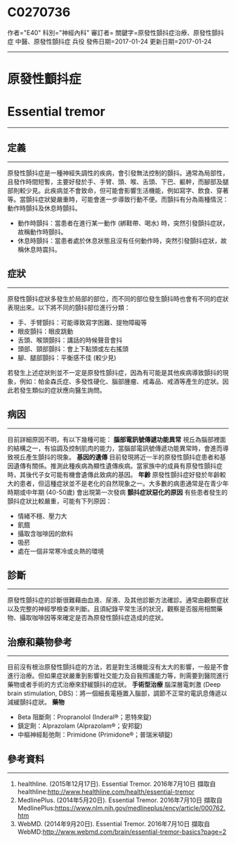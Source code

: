 # C0270736
作者="E40"
科別="神經內科"
審訂者=
關鍵字=原發性顫抖症治療、原發性顫抖症 中醫、原發性顫抖症 兵役
發佈日期=2017-01-24
更新日期=2017-01-24

----------
# 原發性顫抖症
# Essential tremor
----------
## 定義
----------

原發性顫抖症是一種神經失調性的疾病，會引發無法控制的顫抖。通常為局部性，且發作時間短暫，主要好發於手、手臂、頭、喉、舌頭、下巴、軀幹，而腳部及腿部則較少見。此疾病並不會致命，但可能會影響生活機能，例如寫字、飲食、穿著等。當顫抖症狀變嚴重時，可能會進一步導致行動不便。而顫抖有分為兩種情況：動作時顫抖及休息時顫抖。

- 動作時顫抖：當患者在進行某一動作 (綁鞋帶、喝水) 時，突然引發顫抖症狀，故稱動作時顫抖。
- 休息時顫抖：當患者處於休息狀態且沒有任何動作時，突然引發顫抖症狀，故稱休息時震抖。
## 症狀
----------

原發性顫抖症狀多發生於局部的部位，而不同的部位發生顫抖時也會有不同的症狀表現出來。以下將不同的顫抖部位進行分類：

- 手、手臂顫抖：可能導致寫字困難、提物障礙等
- 眼皮顫抖：眼皮跳動
- 舌頭、喉頭顫抖：講話的時候聲音會抖
- 頭部、頸部顫抖：會上下點頭或左右搖頭
- 腳、腿部顫抖：平衡感不佳 (較少見)

若發生上述症狀則並不一定是原發性顫抖症，因為有可能是其他疾病導致顫抖的現象，例如：帕金森氏症、多發性硬化、腦部腫瘤、戒毒品、戒酒等產生的症狀。因此若發生類似的症狀應向醫生詢問。

## 病因
----------

目前詳細原因不明，有以下幾種可能：
**腦部電訊號傳遞功能異常**
視丘為腦部裡面的結構之一，有協調及控制肌肉的能力，當腦部電訊號傳遞功能異常時，會進而導致視丘產生顫抖的現象。
**基因的遺傳**
目前發現將近一半的原發性顫抖症患者和基因遺傳有關係。推測此種疾病為顯性遺傳疾病。當家族中的成員有原發性顫抖症時，其後代子女可能有機會遺傳此致病的基因。
**年齡**
原發性顫抖症好發於年齡較大的患者，但這種症狀並不是老化的自然現象之一。大多數的病患通常是在青少年時期或中年期 (40-50歲) 會出現第一次發病
**顫抖症狀惡化的原因**
有些患者發生的顫抖症狀比較嚴重，可能有下列原因：

- 情緒不穩、壓力大
- 飢餓
- 攝取含咖啡因的飲料
- 吸菸
- 處在一個非常寒冷或炎熱的環境
## 診斷
----------

原發性顫抖症的診斷很難藉由血液、尿液、及其他診斷方法確診。通常由觀察症狀以及完整的神經學檢查來判斷。且須紀錄平常生活的狀況，觀察是否服用相關藥物、攝取咖啡因等來確定是否為原發性顫抖症造成的症狀。

## 治療和藥物參考
----------

目前沒有根治原發性顫抖症的方法，若是對生活機能沒有太大的影響，一般是不會進行治療。但如果症狀嚴重到影響社交能力及自我照護能力等，則需要到醫院進行藥物或者手術的方式治療來舒緩顫抖的症狀。
******手術型****治療**
腦深層電刺激 (Deep brain stimulation, DBS)：將一個細長電極置入腦部，調節不正常的電訊息傳遞以減緩顫抖症狀。
**藥物**

- Beta 阻斷劑：Propranolol (Inderal®；恩特來錠)
- 鎮定劑：Alprazolam (Alprazolam®；安邦錠)
- 中樞神經鬆弛劑：Primidone (Primidone®；普瑞米頓錠)
## 參考資料
----------
1. healthline. (2015年12月17日). Essential Tremor. 2016年7月10日 擷取自 healthline:http://www.healthline.com/health/essential-tremor
2. MedlinePlus. (2014年5月20日). Essential Tremor. 2016年7月10日 擷取自 MedlinePlus:https://www.nlm.nih.gov/medlineplus/ency/article/000762.htm
3. WebMD. (2014年9月20日). Essential Tremor. 2016年7月10日 擷取自 WebMD:http://www.webmd.com/brain/essential-tremor-basics?page=2



